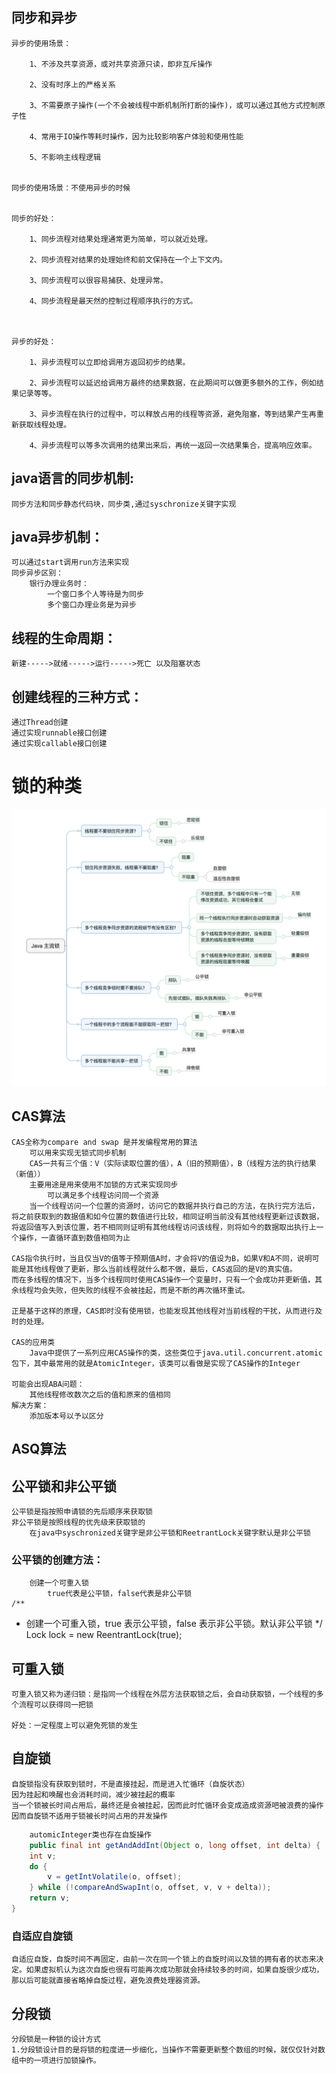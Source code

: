 ## 同步和异步
    异步的使用场景：

        1、不涉及共享资源，或对共享资源只读，即非互斥操作

        2、没有时序上的严格关系

        3、不需要原子操作(一个不会被线程中断机制所打断的操作)，或可以通过其他方式控制原子性

        4、常用于IO操作等耗时操作，因为比较影响客户体验和使用性能

        5、不影响主线程逻辑


    同步的使用场景：不使用异步的时候


    同步的好处：

        1、同步流程对结果处理通常更为简单，可以就近处理。

        2、同步流程对结果的处理始终和前文保持在一个上下文内。

        3、同步流程可以很容易捕获、处理异常。

        4、同步流程是最天然的控制过程顺序执行的方式。

 

    异步的好处：

        1、异步流程可以立即给调用方返回初步的结果。

        2、异步流程可以延迟给调用方最终的结果数据，在此期间可以做更多额外的工作，例如结果记录等等。

        3、异步流程在执行的过程中，可以释放占用的线程等资源，避免阻塞，等到结果产生再重新获取线程处理。

        4、异步流程可以等多次调用的结果出来后，再统一返回一次结果集合，提高响应效率。
## java语言的同步机制:
    同步方法和同步静态代码块，同步类,通过syschronize关键字实现
## java异步机制：
    可以通过start调用run方法来实现
    同步异步区别：
        银行办理业务时：
            一个窗口多个人等待是为同步
            多个窗口办理业务是为异步
## 线程的生命周期：
    新建----->就绪----->运行----->死亡 以及阻塞状态
## 创建线程的三种方式：
    通过Thread创建
    通过实现runnable接口创建
    通过实现callable接口创建
# 锁的种类
![锁的种类](img/锁.png)
## CAS算法
    CAS全称为compare and swap 是并发编程常用的算法
        可以用来实现无锁式同步机制
        CAS一共有三个值：V（实际读取位置的值），A（旧的预期值），B（线程方法的执行结果（新值））
        主要用途是用来使用不加锁的方式来实现同步
            可以满足多个线程访问同一个资源
        当一个线程访问一个位置的资源时，访问它的数据并执行自己的方法，在执行完方法后，将之前获取到的数据值和如今位置的数值进行比较，相同证明当前没有其他线程更新过该数据，将返回值写入到该位置，若不相同则证明有其他线程访问该线程，则将如今的数据取出执行上一个操作，一直循环直到数值相同为止
    
    CAS指令执行时，当且仅当V的值等于预期值A时，才会将V的值设为B，如果V和A不同，说明可能是其他线程做了更新，那么当前线程就什么都不做，最后，CAS返回的是V的真实值。
    而在多线程的情况下，当多个线程同时使用CAS操作一个变量时，只有一个会成功并更新值，其余线程均会失败，但失败的线程不会被挂起，而是不断的再次循环重试。
    
    正是基于这样的原理，CAS即时没有使用锁，也能发现其他线程对当前线程的干扰，从而进行及时的处理。
    
    CAS的应用类
        Java中提供了一系列应用CAS操作的类，这些类位于java.util.concurrent.atomic包下，其中最常用的就是AtomicInteger，该类可以看做是实现了CAS操作的Integer

    可能会出现ABA问题：
        其他线程修改数次之后的值和原来的值相同
    解决方案：
        添加版本号以予以区分
## ASQ算法
        
## 公平锁和非公平锁
    公平锁是指按照申请锁的先后顺序来获取锁
    非公平锁是按照线程的优先级来获取锁的
        在java中syschronized关键字是非公平锁和ReetrantLock关键字默认是非公平锁
### 公平锁的创建方法：
        创建一个可重入锁
            true代表是公平锁，false代表是非公平锁
    /**
* 创建一个可重入锁，true 表示公平锁，false 表示非公平锁。默认非公平锁
*/
Lock lock = new ReentrantLock(true);
## 可重入锁
    可重入锁又称为递归锁：是指同一个线程在外层方法获取锁之后，会自动获取锁，一个线程的多个流程可以获得同一把锁
    
    好处：一定程度上可以避免死锁的发生
## 自旋锁
    自旋锁指没有获取到锁时，不是直接挂起，而是进入忙循环（自旋状态）
    因为挂起和唤醒也会消耗时间，减少被挂起的概率
    当一个锁被长时间占用后，最终还是会被挂起，因而此时忙循环会变成造成资源吧被浪费的操作
    因而自旋锁不适用于锁被长时间占用的并发操作
~~~~java
    automicInteger类也存在自旋操作
    public final int getAndAddInt(Object o, long offset, int delta) {
    int v;
    do {
        v = getIntVolatile(o, offset);
    } while (!compareAndSwapInt(o, offset, v, v + delta));
    return v;
}
~~~~
### 自适应自旋锁
    自适应自旋，自旋时间不再固定，由前一次在同一个锁上的自旋时间以及锁的拥有者的状态来决定。如果虚拟机认为这次自旋也很有可能再次成功那就会持续较多的时间，如果自旋很少成功，那以后可能就直接省略掉自旋过程，避免浪费处理器资源。
## 分段锁

    分段锁是一种锁的设计方式
    1.分段锁设计目的是将锁的粒度进一步细化，当操作不需要更新整个数组的时候，就仅仅针对数组中的一项进行加锁操作。